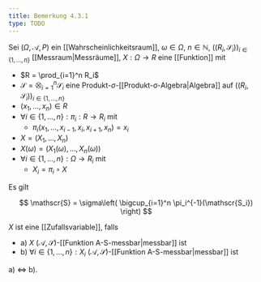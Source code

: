 ```yaml
---
title: Bemerkung 4.3.1
type: TODO
---
```


Sei $(\Omega, \mathcal{A}, P)$ ein [[Wahrscheinlichkeitsraum]], $\omega \in \Omega$, $n \in \mathbb{N}$, $((R_i, \mathscr{S}_i))_{i \in \{ 1, \dots, n \}}$ [[Messraum|Messräume]], $X : \Omega \to R$ eine [[Funktion]] mit
- $R = \prod_{i=1}^n R_i$
- $\mathscr{S} = \bigotimes_{i=1}^n \mathscr{S}_i$ eine Produkt-$\sigma$-[[Produkt-σ-Algebra|Algebra]] auf $((R_i, \mathscr{S}_i))_{i \in \{ 1, \dots, n \}}$
- $(x_1, \dots, x_n) \in R$
- $\forall i \in \{ 1, \dots, n \} : \pi_i : R \to R_i$ mit
	- $\pi_i(x_1, \dots, x_{i-1}, x_i, x_{i+1}, x_n) = x_i$
- $X = (X_1, \dots, X_n)$
- $X(\omega) = (X_1(\omega), \dots, X_n(\omega))$
- $\forall i \in \{ 1, \dots, n \} : \Omega \to R_i$ mit
	- $X_i = \pi_i \circ X$

Es gilt

$$
	\mathscr{S} = \sigma\left( \bigcup_{i=1}^n \pi_i^{-1}(\mathscr{S_i}) \right)
$$

$X$ ist eine [[Zufallsvariable]], falls
- a) $X$ $(\mathcal{A}, \mathscr{S})$-[[Funktion A-S-messbar|messbar]] ist
- b) $\forall i \in \{ 1, \dots, n \} : X_i$ $(\mathcal{A}, \mathscr{S})$-[[Funktion A-S-messbar|messbar]] ist

a) $\iff$ b).